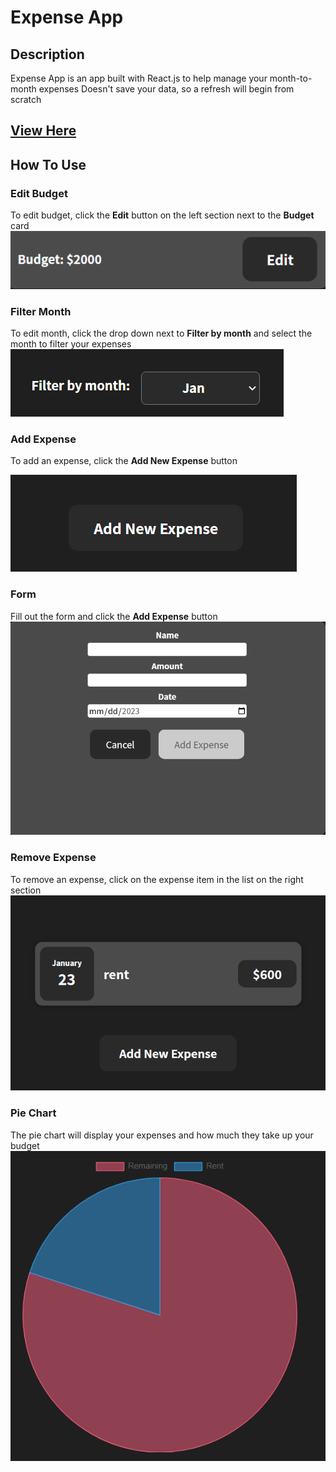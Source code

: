 # Expense App
## Description
Expense App is an app built with React.js to help manage your month-to-month expenses
Doesn't save your data, so a refresh will begin from scratch
## [View Here](https://react-practice-9e728.web.app/)

## How To Use
### Edit Budget
To edit budget, click the **Edit** button on the left section next to the **Budget** card
![alt-text](/expense-app/pics/editbudget.png)

### Filter Month
To edit month, click the drop down next to **Filter by month** and select the month to filter your expenses
![alt-text](/expense-app/pics/filtermonth.png)

### Add Expense
To add an expense, click the **Add New Expense** button

![alt-text](/expense-app/pics/addexpensebutton.png)

### Form
Fill out the form and click the **Add Expense** button
![alt-text](/expense-app/pics/form.png)

### Remove Expense
To remove an expense, click on the expense item in the list on the right section
![alt-text](/expense-app/pics/item.png)

### Pie Chart
The pie chart will display your expenses and how much they take up your budget
![alt-text](/expense-app/pics/chart.png)


